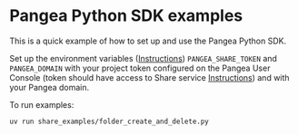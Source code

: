 # Pangea Python SDK examples

This is a quick example of how to set up and use the Pangea Python SDK.

Set up the environment variables ([Instructions](https://pangea.cloud/docs/share/#set-your-environment-variables)) `PANGEA_SHARE_TOKEN` and `PANGEA_DOMAIN` with your project token configured on the Pangea User Console (token should have access to Share service [Instructions](https://pangea.cloud/docs/admin-guide/tokens)) and with your Pangea domain.

To run examples:

```
uv run share_examples/folder_create_and_delete.py
```
